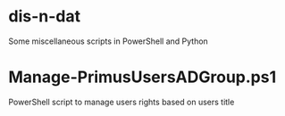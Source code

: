 # dis-n-dat
Some miscellaneous scripts in PowerShell and Python



# Manage-PrimusUsersADGroup.ps1
PowerShell script to manage users rights based on users title
